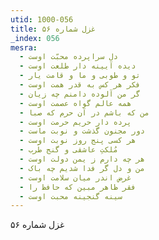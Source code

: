 ```yaml
---
utid: 1000-056
title: غزل شماره ۵۶
_index: 056
mesra:
  - دل سراپرده محبّت اوست
  - دیده آیینه دار طلعت اوست
  - تو و طوبی و ما و قامت یار
  - فکر هر کس به قدر همت اوست
  - گر من آلوده دامنم چه زیان
  - همه عالم گواه عصمت اوست
  - من که باشم در آن حرم که صبا
  - پرده دار حریم حرمت اوست
  - دور مجنون گذشت و نوبت ماست
  - هر کسی پنج روز نوبت اوست
  - مُلکتِ عاشقی و گنج طَرب
  - هر چه دارم ز یمن دولت اوست
  - من و دل گر فدا شدیم چه باک
  - غرض اندر میان سلامت اوست
  - فقر ظاهر مبین که حافظ را
  - سینه گنجینه محبت اوست
---
```

غزل شماره ۵۶
